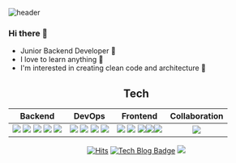 ![header](https://capsule-render.vercel.app/api?type=rect&color=auto&height=300&section=header&text=Hi%20there&fontSize=90)

### Hi there 👋
   * Junior Backend Developer 🌱 
   * I love to learn anything 📖
   * I'm interested in creating clean code and architecture 🤔 
<div align=center>
  
## Tech

|                           Backend                            |                            DevOps                            |                           Frontend                           |                        Collaboration                         |
| :----------------------------------------------------------: | :----------------------------------------------------------: | :----------------------------------------------------------: | :----------------------------------------------------------: |
| <img src="https://img.shields.io/badge/Java-007396?style=flat&logo=Java&logoColor=white"/> <img src="https://img.shields.io/badge/Spring-6db33f?style=flat&logo=Spring&logoColor=white"/> <img src="https://img.shields.io/badge/Eclipse%20IDE-2c2255?style=flat&logo=Eclipse%20IDE&logoColor=white"/> <img src="https://img.shields.io/badge/Vim-019733?style=flat&logo=Vim&logoColor=white"/> <img src="https://img.shields.io/badge/Git-f05032?style=flat&logo=Git&logoColor=white"/> | <img src="https://img.shields.io/badge/Oracle DB-f80000?style=flat&logo=Oracle&logoColor=white"/> <img src="https://img.shields.io/badge/Apache%20Tomcat-f8dc75?style=flat&logo=Apache%20Tomcat&logoColor=white"/> <img src="https://img.shields.io/badge/Apache%20Hadoop-d22128?style=flat&logo=Apache&logoColor=white"/> <img src="https://img.shields.io/badge/Apache%20Hive-fdee21?style=flat&logo=Apache%20Hive&logoColor=white"/> | <img src="https://img.shields.io/badge/HTML5-e34f26?style=flat&logo=HTML5&logoColor=white"/> <img src="https://img.shields.io/badge/CSS3-1572B6?style=flat&logo=CSS3&logoColor=white"/> <img src="https://img.shields.io/badge/JavaScript-f7df1e?style=flat&logo=JavaScript&logoColor=white"/><img src="https://img.shields.io/badge/JQuery-0769ad?style=flat&logo=jQuery&logoColor=white"/><img src="https://img.shields.io/badge/Bootstrap-7952b3?style=flat&logo=7952b3&logoColor=white"/> | <img src="https://img.shields.io/badge/Slack-4A154B?style=flat&logo=Slack&logoColor=white"/> |


<!--
<div align=center>
   ![Anurag's GitHub stats](https://github-readme-stats.vercel.app/api?username=socialDe&theme=dark&show_icons=true) 
</div>
-->

<div align=center>
  
   [![Hits](https://hits.seeyoufarm.com/api/count/incr/badge.svg?url=https%3A%2F%2Fgithub.com%2FsocialDe&count_bg=%2379C83D&title_bg=%23555555&icon=&icon_color=%23E7E7E7&title=hits&edge_flat=false)](https://hits.seeyoufarm.com) [![Tech Blog Badge](http://img.shields.io/badge/-Tech%20blog-black?style=flat-square&logo=github&link=https://sdesigner.tistory.com/)](https://sdesigner.tistory.com/) <a href="mailto:jaeuk9407@gmail.com" target="_blank"><img src="https://img.shields.io/badge/Gmail-ea4335?style=flat&logo=Gmail&logoColor=white"/></a>
   
</div>

<!--
**socialDe/SocialDe** is a ✨ _special_ ✨ repository because its `README.md` (this file) appears on your GitHub profile.

Here are some ideas to get you started:

- 🔭 I’m currently working on ...
- 🌱 I’m currently learning ...
- 👯 I’m looking to collaborate on ...
- 🤔 I’m looking for help with ...
- 💬 Ask me about ...
- 📫 How to reach me: ...
- 😄 Pronouns: ...
- ⚡ Fun fact: ...
-->
